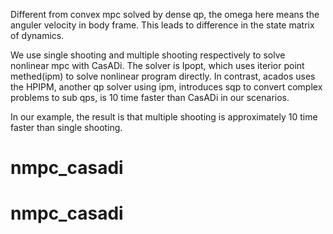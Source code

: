 
Different from convex mpc solved by dense qp, the omega here means the anguler velocity in body frame. This leads to difference in the state matrix of dynamics.

We use single shooting and multiple shooting respectively to solve nonlinear mpc with CasADi. The solver is Ipopt, which uses iterior point methed(ipm) to solve nonlinear program directly. In contrast, acados uses the HPIPM, another qp solver using ipm, introduces sqp to convert complex problems to sub qps, is 10 time faster than CasADi in our scenarios.

In our example, the result is that multiple shooting is approximately 10 time faster than single shooting.
# nmpc_casadi
# nmpc_casadi
